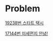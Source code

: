 # Problem

[19238번 스타트 택시](https://www.acmicpc.net/problem/19238)

[17144번 미세먼지 안녕!](https://www.acmicpc.net/problem/17144)
